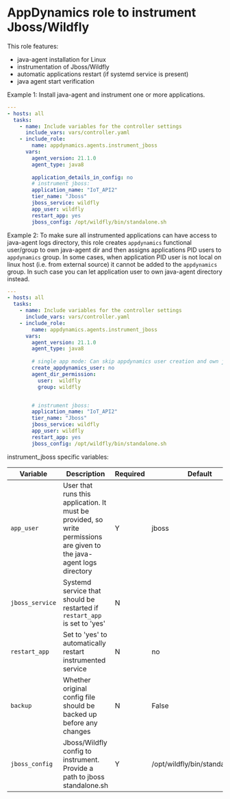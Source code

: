 # AppDynamics role to instrument Jboss/Wildfly

This role features:

- java-agent installation for Linux
- instrumentation of Jboss/Wildfly
- automatic applications restart (if systemd service is present)
- java agent start verification

Example 1: Install java-agent and instrument one or more applications.

```yml
---
- hosts: all
  tasks:
    - name: Include variables for the controller settings
      include_vars: vars/controller.yaml
    - include_role:
        name: appdynamics.agents.instrument_jboss
      vars:
        agent_version: 21.1.0
        agent_type: java8
        
        application_details_in_config: no
        # instrument jboss:
        application_name: "IoT_API2"
        tier_name: "Jboss"
        jboss_service: wildfly
        app_user: wildfly
        restart_app: yes
        jboss_config: /opt/wildfly/bin/standalone.sh
```

Example 2: To make sure all instrumented applications can have access to java-agent logs directory, this role creates `appdynamics` functional user/group to own java-agent dir and then assigns applications PID users to `appdynamics` group.
In some cases, when application PID user is not local on linux host (i.e. from external source) it cannot be added to the `appdynamics` group. In such case you can let application user to own java-agent directory instead.

```yml
---
- hosts: all
  tasks:
    - name: Include variables for the controller settings
      include_vars: vars/controller.yaml
    - include_role:
        name: appdynamics.agents.instrument_jboss
      vars:
        agent_version: 21.1.0
        agent_type: java8
        
        # single app mode: Can skip appdynamics user creation and own java-agent directory by app user (wildfly in this case)
        create_appdynamics_user: no
        agent_dir_permission:
          user:  wildfly
          group: wildfly


        # instrument jboss:
        application_name: "IoT_API2"
        tier_name: "Jboss"
        jboss_service: wildfly
        app_user: wildfly
        restart_app: yes
        jboss_config: /opt/wildfly/bin/standalone.sh
```

instrument_jboss specific variables:

|Variable<img width="200"/>     | Description | Required | Default |
|--|--|--|--|
|`app_user` | User that runs this application. It must be provided, so write permissions are given to the java-agent logs directory | Y | jboss
|`jboss_service` | Systemd service that should be restarted if `restart_app` is set to 'yes' | N | 
|`restart_app` | Set to 'yes' to automatically restart instrumented service | N | no 
|`backup` | Whether original config file should be backed up before any changes | N | False
|`jboss_config` | Jboss/Wildfly config to instrument. Provide a path to jboss standalone.sh | Y | /opt/wildfly/bin/standalone.sh
